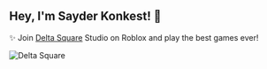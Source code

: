 ## Hey, I'm Sayder Konkest! 👋

✨ Join [Delta Square](https://www.roblox.com/communities/35140339/Delta-Square) Studio on Roblox and play the best games ever!

![Delta Square](https://media.discordapp.net/attachments/1338705515160666186/1346935411091570708/Delta_Square_-_Extents_Logo_2_White.jpg?ex=67c9feda&is=67c8ad5a&hm=eb1be530e9a356592d443eb060d48de0ff2898f23aa84538f6f2b7ad73bacbd5&=&format=webp&width=1528&height=573)
